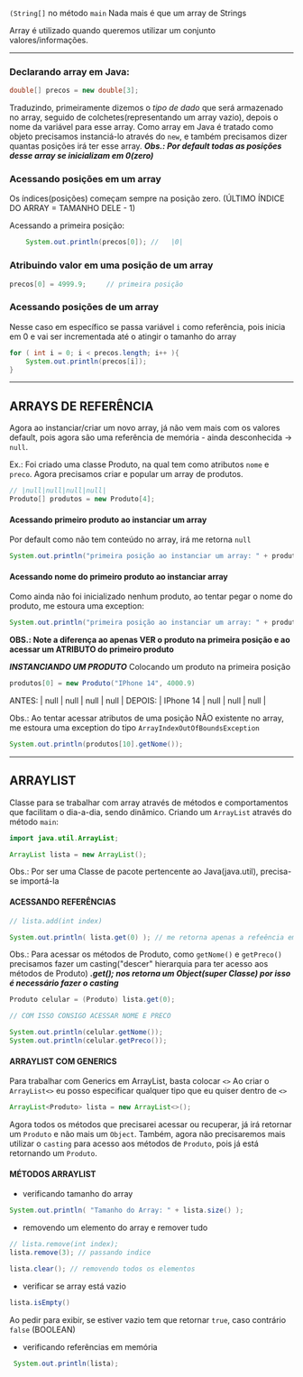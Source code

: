 `(String[]` no método `main`
Nada mais é que um array de Strings

Array é utilizado quando queremos utilizar um conjunto valores/informações.

---
### Declarando array em Java:
```java
double[] precos = new double[3];
```
Traduzindo, primeiramente dizemos o _tipo de dado_ que será armazenado no array, seguido de colchetes(representando um array vazio), depois o nome da variável para esse array. Como array em Java é tratado como objeto precisamos instanciá-lo através do `new`, e também precisamos dizer quantas posições irá ter esse array.
_**Obs.: Por default todas as posições desse array se inicializam em 0(zero)**_

### Acessando posições em um array
Os índices(posições) começam sempre na posição zero.
(ÚLTIMO ÍNDICE DO ARRAY = TAMANHO DELE - 1)

Acessando a primeira posição:
```java
	System.out.println(precos[0]); //   |0|
```

### Atribuindo valor em uma posição de um array
```java
precos[0] = 4999.9;     // primeira posição
```

### Acessando posições de um array
Nesse caso em específico se passa variável `i` como referência, pois inicia em 0 e vai ser incrementada até o atingir o tamanho do array
```java
for ( int i = 0; i < precos.length; i++ ){  
    System.out.println(precos[i]);
}
```

---
## ARRAYS DE REFERÊNCIA
Agora ao instanciar/criar um novo array, já não vem mais com os valores default, pois agora são uma referência de memória - ainda desconhecida -> `null`.

Ex.: Foi criado uma classe Produto, na qual tem como atributos `nome` e `preco`. Agora precisamos criar e popular um array de produtos.

```java
// |null|null|null|null|
Produto[] produtos = new Produto[4];
```

#### Acessando primeiro produto ao instanciar um array
Por default como não tem conteúdo no array, irá me retorna `null`

```java
System.out.println("primeira posição ao instanciar um array: " + produtos[0]); // null
```

#### Acessando nome do primeiro produto ao instanciar array
Como ainda não foi inicializado nenhum produto, ao tentar pegar o nome do produto, me estoura uma exception:

```java
System.out.println("primeira posição ao instanciar um array: " + produtos[0].getNome()); // NullPointerException
```

**OBS.: Note a diferença ao apenas VER o produto na primeira posição e ao acessar um ATRIBUTO do primeiro produto**

_**INSTANCIANDO UM PRODUTO**_
Colocando um produto na primeira posição
```java
produtos[0] = new Produto("IPhone 14", 4000.9)
```

ANTES: | null | null | null | null |
DEPOIS: | IPhone 14 | null | null | null |

Obs.:
Ao tentar acessar atributos de uma posição NÃO existente no array, me estoura uma exception do tipo `ArrayIndexOutOfBoundsException`
```java
System.out.println(produtos[10].getNome());
```
---

## ARRAYLIST
Classe para se trabalhar com array através de métodos e comportamentos que facilitam o dia-a-dia, sendo dinâmico.
Criando um `ArrayList` através do método `main`:

```java
import java.util.ArrayList;

ArrayList lista = new ArrayList();
```
Obs.: Por ser uma Classe de pacote pertencente ao Java(java.util), precisa-se importá-la

#### ACESSANDO REFERÊNCIAS
```java
// lista.add(int index)

System.out.println( lista.get(0) ); // me retorna apenas a refeência em memória da 1° posição
```

Obs.: Para acessar os métodos de Produto, como `getNome()` e `getPreco()` precisamos fazer um casting("descer" hierarquia para ter acesso aos métodos de Produto)
_**.get(); nos retorna um Object(super Classe) por isso é necessário fazer o casting**_

```java
Produto celular = (Produto) lista.get(0);

// COM ISSO CONSIGO ACESSAR NOME E PRECO

System.out.println(celular.getNome());
System.out.println(celular.getPreco());
```

#### ARRAYLIST COM GENERICS
Para trabalhar com Generics em ArrayList, basta colocar `<>`
Ao criar o `ArrayList<>` eu posso especificar qualquer tipo que eu quiser dentro de `<>`

```Java
ArrayList<Produto> lista = new ArrayList<>();
```

Agora todos os métodos que precisarei acessar ou recuperar, já irá retornar um `Produto` e não mais um `Object`. 
Também, agora não precisaremos mais utilizar o `casting` para acesso aos métodos de `Produto`, pois já está retornando um `Produto`.

#### MÉTODOS ARRAYLIST
- verificando tamanho do array
```java
System.out.println( "Tamanho do Array: " + lista.size() );
```

- removendo um elemento do array e remover tudo
```java
// lista.remove(int index);
lista.remove(3); // passando indice

lista.clear(); // removendo todos os elementos
```

- verificar se array está vazio
```java
lista.isEmpty()
```

Ao pedir para exibir, se estiver vazio tem que retornar `true`, caso contrário `false` (BOOLEAN)

- verificando referências em memória
```java
 System.out.println(lista);
```